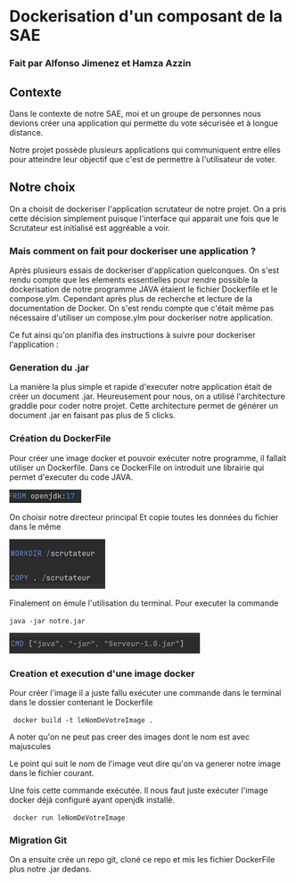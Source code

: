 # Dockerisation d'un composant de la SAE
### Fait par Alfonso Jimenez et Hamza Azzin

## Contexte 
Dans le contexte de notre SAE, moi et un groupe de personnes
nous devions créer una application qui permette du vote sécurisée et 
à longue distance. 

Notre projet possède plusieurs applications qui communiquent entre
elles pour atteindre leur objectif que c'est de permettre à 
l'utilisateur de voter. 

## Notre choix 
On a choisit de dockeriser l'application scrutateur de 
notre projet. On a pris cette décision simplement puisque l'interface
qui apparait une fois que le Scrutateur est initialisé est aggréable a voir. 

### Mais comment on fait pour dockeriser une application ? 

Après plusieurs essais de dockeriser d'application quelconques. 
On s'est rendu compte que les elements essentielles pour rendre
possible la dockerisation de notre programme JAVA étaient le fichier 
Dockerfile et le compose.ylm. 
Cependant après plus de recherche et lecture de la documentation 
de Docker. On s'est rendu compte que c'était même pas nécessaire 
d'utiliser un compose.ylm pour dockeriser notre application. 

Ce fut ainsi qu'on planifia des instructions à suivre pour dockeriser
l'application : 

### Generation du .jar

La manière la plus simple et rapide d'executer notre application 
était de créer un document .jar. 
Heureusement pour nous, on a utilisé l'architecture graddle pour 
coder notre projet.
Cette architecture permet de générer un document .jar en faisant 
pas plus de 5 clicks. 

### Création du DockerFile 
Pour créer une image docker et pouvoir exécuter notre
programme, il fallait utiliser un Dockerfile. 
Dans ce DockerFile on introduit une librairie qui permet d'executer 
du code JAVA. 

![img.png](img.png)

On choisir notre directeur principal
Et copie toutes les données du fichier dans le même 

![img_1.png](img_1.png)

Finalement on émule l'utilisation du terminal. 
Pour executer la commande 

<code>java -jar notre.jar </code>

![img_2.png](img_2.png)

### Creation et execution d'une image docker

Pour créer l'image il a juste fallu exécuter une commande
dans le terminal dans le dossier contenant le Dockerfile

<code> docker build -t leNomDeVotreImage . </code>

A noter qu'on ne peut pas creer des images dont le nom est avec majuscules

Le point qui suit le nom de l'image veut dire qu'on va generer notre
image dans le fichier courant. 

Une fois cette commande exécutée. Il nous faut juste exécuter 
l'image docker déjà configuré ayant openjdk installé. 

<code> docker run leNomDeVotreImage </code>

### Migration Git

On a ensuite crée un repo git, cloné ce repo et mis les 
fichier DockerFile plus notre .jar dedans. 



